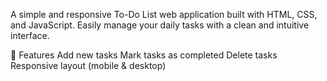 A simple and responsive To-Do List web application built with HTML, CSS, and JavaScript. Easily manage your daily tasks with a clean and intuitive interface.

🚀 Features
Add new tasks
Mark tasks as completed
Delete tasks
Responsive layout (mobile & desktop)


